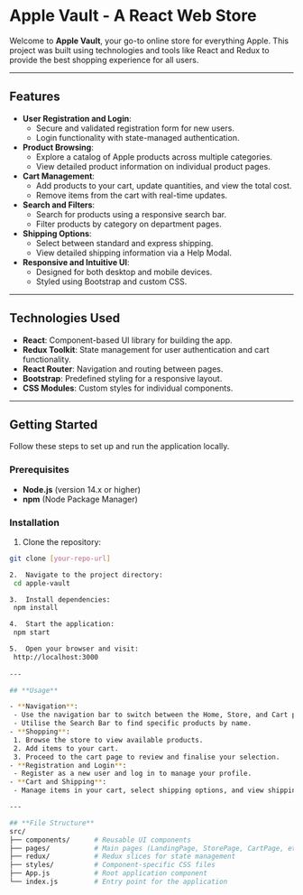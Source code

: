 # **Apple Vault - A React Web Store**

Welcome to **Apple Vault**, your go-to online store for everything Apple. This project was built using technologies and tools like React and Redux to provide the best shopping experience for all users.

---

## **Features**

- **User Registration and Login**:
  - Secure and validated registration form for new users.
  - Login functionality with state-managed authentication.
- **Product Browsing**:
  - Explore a catalog of Apple products across multiple categories.
  - View detailed product information on individual product pages.
- **Cart Management**:
  - Add products to your cart, update quantities, and view the total cost.
  - Remove items from the cart with real-time updates.
- **Search and Filters**:
  - Search for products using a responsive search bar.
  - Filter products by category on department pages.
- **Shipping Options**:
  - Select between standard and express shipping.
  - View detailed shipping information via a Help Modal.
- **Responsive and Intuitive UI**:
  - Designed for both desktop and mobile devices.
  - Styled using Bootstrap and custom CSS.

---

## **Technologies Used**

- **React**: Component-based UI library for building the app.
- **Redux Toolkit**: State management for user authentication and cart functionality.
- **React Router**: Navigation and routing between pages.
- **Bootstrap**: Predefined styling for a responsive layout.
- **CSS Modules**: Custom styles for individual components.

---

## **Getting Started**

Follow these steps to set up and run the application locally.

### **Prerequisites**
- **Node.js** (version 14.x or higher)
- **npm** (Node Package Manager)

### **Installation**

1.  Clone the repository:
   ```bash
   git clone [your-repo-url]

2.  Navigate to the project directory:
    cd apple-vault

3.  Install dependencies:
    npm install

4.  Start the application:
    npm start

5.  Open your browser and visit:
    http://localhost:3000
    
---

## **Usage**

- **Navigation**:
    - Use the navigation bar to switch between the Home, Store, and Cart pages.
    - Utilise the Search Bar to find specific products by name.
- **Shopping**:
    1. Browse the store to view available products.
    2. Add items to your cart.
    3. Proceed to the cart page to review and finalise your selection.
- **Registration and Login**:
    - Register as a new user and log in to manage your profile.
- **Cart and Shipping**:
    - Manage items in your cart, select shipping options, and view shipping details.

---

## **File Structure**
src/
├── components/      # Reusable UI components
├── pages/           # Main pages (LandingPage, StorePage, CartPage, etc.)
├── redux/           # Redux slices for state management
├── styles/          # Component-specific CSS files
├── App.js           # Root application component
└── index.js         # Entry point for the application
